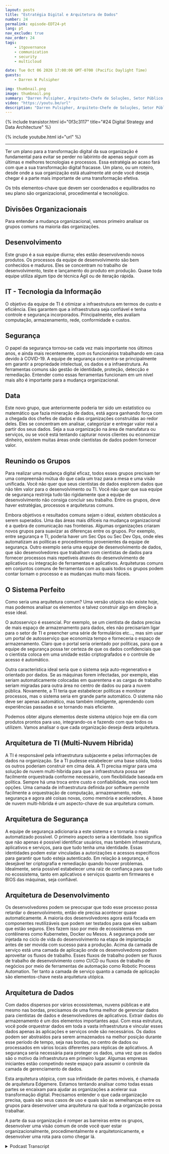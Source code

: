 ```yaml
---
layout: posts
title: "Estratégia Digital e Arquitetura de Dados"
number: 24
permalink: episode-EDT24-pt
lang: pt
nav_exclude: true
nav_order: 24
tags:
    - itgovernance
    - communication
    - security
    - multicloud

date: Tue Oct 06 2020 17:00:00 GMT-0700 (Pacific Daylight Time)
guests:
    - Darren W Pulsipher

img: thumbnail.png
image: thumbnail.png
summary: "Darren Pulsipher, Arquiteto-Chefe de Soluções, Setor Público, Intel, descreve a estratégia digital e a arquitetura para transformar efetivamente sua organização. Ele explica como os elementos organizacionais, procedimentais e tecnológicos devem ser equilibrados para funcionar de forma eficiente em direção a uma arquitetura comum e ideal que apoie uma visão unificada."
video: "https://youtu.be/url"
description: "Darren Pulsipher, Arquiteto-Chefe de Soluções, Setor Público, Intel, descreve a estratégia digital e a arquitetura para transformar efetivamente sua organização. Ele explica como os elementos organizacionais, procedimentais e tecnológicos devem ser equilibrados para funcionar de forma eficiente em direção a uma arquitetura comum e ideal que apoie uma visão unificada."
---
```


<div>
{% include transistor.html id="0f3c3117" title="#24 Digital Strategy and Data Architecture" %}

{% include youtube.html id="url" %}
</div>

---

Ter um plano para a transformação digital da sua organização é fundamental para evitar se perder no labirinto de apenas seguir com as últimas e melhores tecnologias e processos. Essa estratégia ao acaso fará com que a sua transformação digital fracasse. Um plano, ou um roteiro, desde onde a sua organização está atualmente até onde você deseja chegar é a parte mais importante de uma transformação efetiva.

Os três elementos-chave que devem ser coordenados e equilibrados no seu plano são organizacional, procedimental e tecnológico.

## Divisões Organizacionais

Para entender a mudança organizacional, vamos primeiro analisar os grupos comuns na maioria das organizações.

## Desenvolvimento

Este grupo é a sua equipe diurna; eles estão desenvolvendo novos produtos. Os processos da equipe de desenvolvimento são bem conhecidos e maduros. Eles se concentram no trabalho de desenvolvimento, teste e lançamento do produto em produção. Quase toda equipe utiliza algum tipo de técnica Ágil ou de iteração rápida.

## IT - Tecnologia da Informação

O objetivo da equipe de TI é otimizar a infraestrutura em termos de custo e eficiência. Eles garantem que a infraestrutura seja confiável e tenha controle e segurança incorporados. Principalmente, eles avaliam computação, armazenamento, rede, conformidade e custos.

## Segurança

O papel da segurança tornou-se cada vez mais importante nos últimos anos, e ainda mais recentemente, com os funcionários trabalhando em casa devido à COVID-19. A equipe de segurança concentra-se principalmente em garantir a propriedade intelectual, os dados e a infraestrutura. As ferramentas comuns são gestão de identidade, proteção, detecção e remediação. Entender como essas ferramentas funcionam em um nível mais alto é importante para a mudança organizacional.

## Data

Este novo grupo, que anteriormente poderia ter sido um estatístico ou matemático que fazia mineração de dados, está agora ganhando força com a chegada dos chefes de dados e das organizações construídas ao redor deles. Eles se concentram em analisar, categorizar e entregar valor real a partir dos seus dados. Seja a sua organização na área de manufatura ou serviços, ou se você está tentando capturar novos clientes ou economizar dinheiro, existem muitas áreas onde cientistas de dados podem fornecer valor.

## Reunindo os Grupos

Para realizar uma mudança digital eficaz, todos esses grupos precisam ter uma compreensão mútua do que cada um traz para a mesa e uma visão unificada. Você não quer que seus cientistas de dados explorem dados que não têm valor para o desenvolvimento ou TI. Você não quer que sua equipe de segurança restrinja tudo tão rigidamente que a equipe de desenvolvimento não consiga concluir seu trabalho. Entre os grupos, deve haver estratégias, processos e arquiteturas comuns.

Embora objetivos e resultados comuns sejam o ideal, existem obstáculos a serem superados. Uma das áreas mais difíceis na mudança organizacional é a quebra de comunicação nas fronteiras. Algumas organizações criaram novos grupos para suavizar as diferenças entre os grupos. Por exemplo, entre segurança e TI, poderia haver um Sec Ops ou Sec Dev Ops, onde eles automatizam as políticas e procedimentos provenientes da equipe de segurança. Outro exemplo seria uma equipe de desenvolvimento de dados, que são desenvolvedores que trabalham com cientistas de dados para fornecer processos mais repetíveis através do desenvolvimento de aplicativos ou integração de ferramentas e aplicativos. Arquiteturas comuns em conjuntos comuns de ferramentas com as quais todos os grupos podem contar tornam o processo e as mudanças muito mais fáceis.

## O Sistema Perfeito

Como seria uma arquitetura comum? Uma versão utópica não existe hoje, mas podemos analisar os elementos e talvez construir algo em direção a esse ideal.

O autosserviço é essencial. Por exemplo, se um cientista de dados precisa de mais espaço de armazenamento para dados, eles não precisariam ligar para o setor de TI e preencher uma série de formulários etc..., mas sim usar um portal de autosserviço que economiza tempo e forneceria o espaço de armazenamento. Claro que o portal seria orientado por políticas, para que a equipe de segurança possa ter certeza de que os dados confidenciais que o cientista coloca em uma unidade estão criptografados e o controle de acesso é automático.

Outra característica ideal seria que o sistema seja auto-regenerativo e orientado por dados. Se as máquinas forem infectadas, por exemplo, elas seriam automaticamente colocadas em quarentena e as cargas de trabalho seriam migradas para outra área no centro de dados ou para a nuvem pública. Novamente, a TI teria que estabelecer políticas e monitorar processos, mas o sistema seria em grande parte automático. O sistema não deve ser apenas automático, mas também inteligente, aprendendo com experiências passadas e se tornando mais eficiente.

Podemos obter alguns elementos deste sistema utópico hoje em dia com produtos prontos para uso, integrando-os e fazendo com que todos os utilizem. Vamos analisar o que cada organização deseja desta arquitetura.

## Arquitetura de TI (Multi-Nuvem Híbrida)

A TI é responsável pela infraestrutura subjacente e pelas informações de dados na organização. Se a TI pudesse estabelecer uma base sólida, todos os outros poderiam construir em cima dela. A TI precisa migrar para uma solução de nuvem multi-híbrida para que a infraestrutura possa ser facilmente orquestrada conforme necessário, com flexibilidade baseada em política. Sempre há uma troca entre custo e confiabilidade, mas você tem opções. Uma camada de infraestrutura definida por software permite facilmente a orquestração de computação, armazenamento, rede, segurança e agora até coisas novas, como memória e aceleradores. A base de nuvem multi-híbrida é um aspecto-chave de sua arquitetura comum.

## Arquitetura de Segurança

A equipe de segurança adicionaria a este sistema e o tornaria o mais automatizado possível. O primeiro aspecto seria a identidade. Isso significa que não apenas é possível identificar usuários, mas também infraestrutura, aplicativos e serviços, para que tudo tenha uma identidade. Essas identidades podem estar vinculadas a autorizações e acessos específicos para garantir que tudo esteja autenticado. Em relação à segurança, é desejável ter criptografia e remediação quando houver problemas. Idealmente, seria possível estabelecer uma raiz de confiança para que tudo no ecossistema, tanto em aplicativos e serviços quanto em firmwares e BIOS das máquinas, seja confiável.

## Arquitetura de Desenvolvimento

Os desenvolvedores podem se preocupar que todo esse processo possa retardar o desenvolvimento, então ele precisa acontecer quase automaticamente. A maioria dos desenvolvedores agora está focada em componentes reutilizáveis ​​que podem ser testados para que eles saibam que estão seguros. Eles fazem isso por meio de ecossistemas em contêineres como Kubernetes, Docker ou Mesos. A segurança pode ser injetada no ciclo de vida do desenvolvimento na etapa de implantação antes de ser movida com sucesso para a produção. Acima da camada de serviço está uma camada de aplicação onde os desenvolvedores podem aproveitar os fluxos de trabalho. Esses fluxos de trabalho podem ser fluxos de trabalho de desenvolvimento como CI/CD ou fluxos de trabalho de negócios por meio de ferramentas de automação como Robotic Process Automation. Ter tanto a camada de serviço quanto a camada de aplicação são elementos-chave nesta arquitetura utópica.

## Arquitetura de Dados

Com dados dispersos por vários ecossistemas, nuvens públicas e até mesmo nas bordas, precisamos de uma forma melhor de gerenciar dados para cientistas de dados e desenvolvedores de aplicativos. Extrair dados do armazenamento é um dos elementos importantes aqui. Com essa estrutura, você pode orquestrar dados em toda a vasta infraestrutura e vincular esses dados apenas às aplicações e serviços onde são necessários. Os dados podem ser abstraídos para serem armazenados na melhor posição durante esse período de tempo, seja nas bordas, no centro de dados ou processados em vários locais diferentes para réplicas de aplicativos. A segurança seria necessária para proteger os dados, uma vez que os dados são o motivo da infraestrutura em primeiro lugar. Algumas empresas iniciantes estão competindo neste espaço para assumir o controle da camada de gerenciamento de dados.

Esta arquitetura utópica, com sua infinidade de partes móveis, é chamada de arquitetura Edgemere. Estamos tentando analisar como todas essas partes se encaixam para ajudar as organizações a acelerar sua transformação digital. Precisamos entender o que cada organização precisa, quais são seus casos de uso e quais são as semelhanças entre os grupos para desenvolver uma arquitetura na qual toda a organização possa trabalhar.

A parte da sua organização é romper as barreiras entre os grupos, desenvolver uma visão comum de onde você quer estar organizacionalmente, procedimentalmente e arquitetonicamente, e desenvolver uma rota para como chegar lá.



<details>
<summary> Podcast Transcript </summary>

<p></p>

</details>
